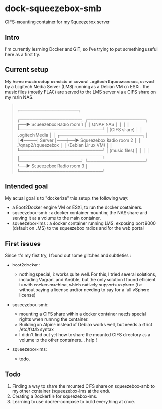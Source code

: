 # dock-squeezebox-smb

CIFS-mounting container for my Squeezebox server

## Intro

I'm currently learning Docker and GIT, so I've trying to put something useful here as a first try.

## Current setup

My home music setup consists of several Logitech Squeezeboxes, served by a Logitech Media Server (LMS) running as a Debian VM on ESXi. The music files (mostly FLAC) are served to the LMS server via a CIFS share on my main NAS.


>                                                       ┌───────────────────────────┐
> ┌────────────────────┐     ┌───────────────────┐   ┌──▶  Squeezebox Radio room 1  │
> │      QNAP NAS      │     │                   │   │  └───────────────────────────┘ 
> │    (CIFS share)    │     │  Logitech Media   │   │  ┌───────────────────────────┐
> │                    │◀────┤      Server       │───┼──▶  Squeezebox Radio room 2  │
> │ //qnap2/squeezebox │     │ (Debian Linux VM) │   │  └───────────────────────────┘ 
> │   (music files)    │     │                   │   │  ┌───────────────────────────┐
> └────────────────────┘     └───────────────────┘   └──▶  Squeezebox Radio room 3  │
>                                                       └───────────────────────────┘ 

## Intended goal

My actual goal is to "dockerize" this setup, the following way: 

* a Boot2Docker engine VM on ESXi, to run the docker containers.
* squeezebox-smb : a docker container mounting the NAS share and serving it as a volume to the main container.
* squeezebox-lms : a docker container running LMS, exposing port 9000 (default on LMS) to the squeezebox radios and for the web portal.



## First issues

Since it's my first try, I found out some glitches and subtleties :

* boot2docker :
  - nothing special, it works quite well. For this, I tried several solutions, including Vagrant and Ansible, but the only solution I found efficient is with docker-machine, which natively supports vsphere (i.e. without paying a license and/or needing to pay for a full vSphere license).

* squeezebox-smb:
  - mounting a CIFS share within a docker container needs special rights when running the container.
  - Building on Alpine instead of Debian works well, but needs a strict /etc/fstab syntax.
  - I didn't find out yet how to share the mounted CIFS directory as a volume to the other containers... help !

* squeezebox-lms:
  - todo.

## Todo

1. Finding a way to share the mounted CIFS share on squeezebox-smb to my other container (squeezebox-lms at the end).
2. Creating a Dockerfile for squeezebox-lms.
3. Learning to use docker-compose to build everything at once.